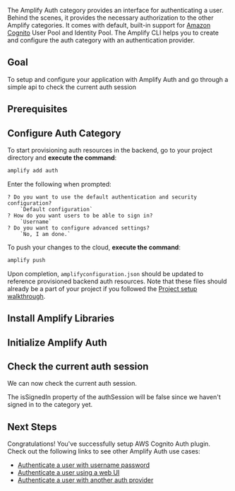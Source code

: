 The Amplify Auth category provides an interface for authenticating a user. Behind the scenes, it provides the necessary authorization to the other Amplify categories. It comes with default, built-in support for [Amazon Cognito](https://aws.amazon.com/cognito) User Pool and Identity Pool. The Amplify CLI helps you to create and configure the auth category with an authentication provider.

## Goal
To setup and configure your application with Amplify Auth and go through a simple api to check the current auth session

## Prerequisites

<inline-fragment platform="ios" src="~/lib/auth/fragments/ios/getting_started/10_preReq.md"></inline-fragment>
<inline-fragment platform="android" src="~/lib/auth/fragments/android/getting_started/10_preReq.md"></inline-fragment>
<inline-fragment platform="flutter" src="~/lib/auth/fragments/flutter/getting_started/10_preReq.md"></inline-fragment>

## Configure Auth Category

To start provisioning auth resources in the backend, go to your project directory and **execute the command**:

```bash
amplify add auth
```

Enter the following when prompted:
```console
? Do you want to use the default authentication and security configuration?
    `Default configuration`
? How do you want users to be able to sign in?
    `Username`
? Do you want to configure advanced settings?
    `No, I am done.`
```

To push your changes to the cloud, **execute the command**:

```bash
amplify push
```

Upon completion, `amplifyconfiguration.json` should be updated to reference provisioned backend auth resources.  Note that these files should already be a part of your project if you followed the [Project setup walkthrough](~/lib/project-setup/create-application.md).

## Install Amplify Libraries

<inline-fragment platform="ios" src="~/lib/auth/fragments/ios/getting_started/20_installLib.md"></inline-fragment>
<inline-fragment platform="android" src="~/lib/auth/fragments/android/getting_started/20_installLib.md"></inline-fragment>
<inline-fragment platform="flutter" src="~/lib/auth/fragments/flutter/getting_started/20_installLib.md"></inline-fragment>

## Initialize Amplify Auth
<inline-fragment platform="ios" src="~/lib/auth/fragments/ios/getting_started/30_initAuth.md"></inline-fragment>
<inline-fragment platform="android" src="~/lib/auth/fragments/android/getting_started/30_initAuth.md"></inline-fragment>
<inline-fragment platform="flutter" src="~/lib/auth/fragments/flutter/getting_started/30_initAuth.md"></inline-fragment>

## Check the current auth session

We can now check the current auth session.

<inline-fragment platform="ios" src="~/lib/auth/fragments/ios/getting_started/40_fetchSession.md"></inline-fragment>
<inline-fragment platform="android" src="~/lib/auth/fragments/android/getting_started/40_fetchSession.md"></inline-fragment>

The isSignedIn property of the authSession will be false since we haven't signed in to the category yet.

## Next Steps
Congratulations! You've successfully setup AWS Cognito Auth plugin.  Check out the following links to see other Amplify Auth use cases:

* [Authenticate a user with username password](~/lib/auth/signin.md)
* [Authenticate a user using a web UI](~/lib/auth/signin_web_ui.md)
* [Authenticate a user with another auth provider](~/lib/auth/social_signin_web_ui.md)
